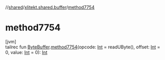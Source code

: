 //[shared](../../index.md)/[xlitekt.shared.buffer](index.md)/[method7754](method7754.md)

# method7754

[jvm]\
tailrec fun [ByteBuffer](https://docs.oracle.com/javase/8/docs/api/java/nio/ByteBuffer.html).[method7754](method7754.md)(opcode: [Int](https://kotlinlang.org/api/latest/jvm/stdlib/kotlin/-int/index.html) = readUByte(), offset: [Int](https://kotlinlang.org/api/latest/jvm/stdlib/kotlin/-int/index.html) = 0, value: [Int](https://kotlinlang.org/api/latest/jvm/stdlib/kotlin/-int/index.html) = 0): [Int](https://kotlinlang.org/api/latest/jvm/stdlib/kotlin/-int/index.html)

